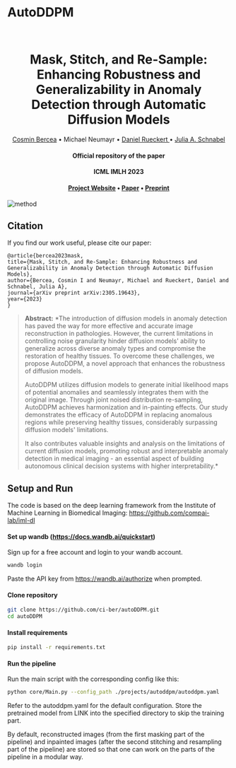 # AutoDDPM

<h1 align="center">
  <br>
Mask, Stitch, and Re-Sample: Enhancing Robustness and Generalizability in Anomaly Detection through Automatic Diffusion Models
  <br>
</h1>
</h1>
  <p align="center">
    <a href="https://ci.bercea.net">Cosmin Bercea</a> •
    Michael Neumayr •
    <a href="https://aim-lab.io/author/daniel-ruckert/">Daniel Rueckert </a> •
    <a href="https://compai-lab.github.io/author/julia-a.-schnabel/">Julia A. Schnabel </a>
  </p>
<h4 align="center">Official repository of the paper</h4>
<h4 align="center">ICML IMLH 2023</h4>
<h4 align="center"><a href="https://ci.bercea.net/project/autoddpm/">Project Website</a> • <a href="https://openreview.net/pdf?id=kTpafpXrqa">Paper</a>  • <a href="https://arxiv.org/abs/2305.19643">Preprint</a> </h4>

![method](https://github.com/ci-ber/autoDDPM/assets/106509806/54bebddf-d074-4eb9-82f3-3115f8625fc7)

## Citation

If you find our work useful, please cite our paper:
```
@article{bercea2023mask,
title={Mask, Stitch, and Re-Sample: Enhancing Robustness and Generalizability in Anomaly Detection through Automatic Diffusion Models},
author={Bercea, Cosmin I and Neumayr, Michael and Rueckert, Daniel and Schnabel, Julia A},
journal={arXiv preprint arXiv:2305.19643},
year={2023}
}
```

> **Abstract:** *The introduction of diffusion models in anomaly detection has paved the way for more effective and accurate image reconstruction in pathologies. However, the current limitations in controlling noise granularity hinder diffusion models' ability to generalize across diverse anomaly types and compromise the restoration of healthy tissues. To overcome these challenges, we propose AutoDDPM, a novel approach that enhances the robustness of diffusion models. 
>
> AutoDDPM utilizes diffusion models to generate initial likelihood maps of potential anomalies and seamlessly integrates them with the original image. Through joint noised distribution re-sampling, AutoDDPM achieves harmonization and in-painting effects. Our study demonstrates the efficacy of AutoDDPM in replacing anomalous regions while preserving healthy tissues, considerably surpassing diffusion models' limitations. 
> 
> It also contributes valuable insights and analysis on the limitations of current diffusion models, promoting robust and interpretable anomaly detection in medical imaging - an essential aspect of building autonomous clinical decision systems with higher interpretability.*


## Setup and Run

The code is based on the deep learning framework from the Institute of Machine Learning in Biomedical Imaging: https://github.com/compai-lab/iml-dl

#### Set up wandb (https://docs.wandb.ai/quickstart)

Sign up for a free account and login to your wandb account.
```bash
wandb login
```
Paste the API key from https://wandb.ai/authorize when prompted.

#### Clone repository

```bash
git clone https://github.com/ci-ber/autoDDPM.git
cd autoDDPM
```

#### Install requirements

```bash
pip install -r requirements.txt
```

#### Run the pipeline

Run the main script with the corresponding config like this:

```bash
python core/Main.py --config_path ./projects/autoddpm/autoddpm.yaml
```

Refer to the autoddpm.yaml for the default configuration. Store the pretrained model from LINK into the specified directory to skip the training part.

By default, reconstructed images (from the first masking part of the pipeline) and inpainted images (after the second stitching and resampling part of the pipeline) are stored so that one can work on the parts of the pipeline in a modular way.





